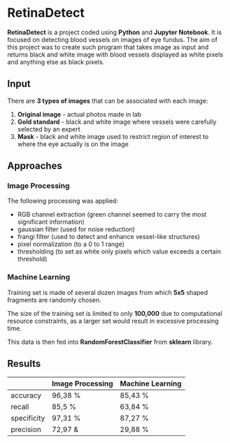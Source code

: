 # RetinaDetect

**RetinaDetect** is a project coded using **Python** and **Jupyter Notebook**. It is focused on detecting blood vessels
on images of eye fundus. The aim of this project was to create such program that takes image as input and returns
black and white image with blood vessels displayed as white pixels and anything else as black pixels.

## Input

There are **3 types of images** that can be associated with each image:

1. **Original image** - actual photos made in lab
2. **Gold standard** - black and white image where vessels were carefully selected by an expert
3. **Mask** - black and white image used to restrict region of interest to where the eye actually is on the image

## Approaches

### Image Processing

The following processing was applied:

- RGB channel extraction (green channel seemed to carry the most significant information)
- gaussian filter (used for noise reduction)
- frangi filter (used to detect and enhance vessel-like structures)
- pixel normalization (to a 0 to 1 range)
- thresholding (to set as white only pixels which value exceeds a certain threshold)

### Machine Learning

Training set is made of several dozen images from which **5x5** shaped fragments are randomly chosen.

The size of the training set is limited to only **100,000** due to computational resource constraints,
as a larger set would result in excessive processing time.

This data is then fed into **RandomForestClassifier** from **sklearn** library.

## Results

|             | Image Processing | Machine Learning |
| ----------- | ---------------- | ---------------- |
| accuracy    | 96,38 %          | 85,43 %          |
| recall      | 85,5 %           | 63,84 %          |
| specificity | 97,31 %          | 87,27 %          |
| precision   | 72,97 &          | 29,88 %          |
